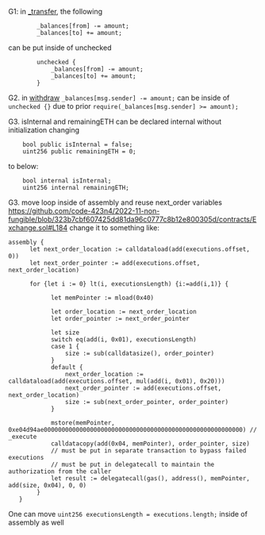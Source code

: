 G1: in [_transfer](https://github.com/code-423n4/2022-11-non-fungible/blob/323b7cbf607425dd81da96c0777c8b12e800305d/contracts/Pool.sol#L70), the following 
```
        _balances[from] -= amount; 
        _balances[to] += amount;

```
can be put inside of unchecked
```
        unchecked {
            _balances[from] -= amount;
            _balances[to] += amount;
        }
```

G2. in [withdraw](https://github.com/code-423n4/2022-11-non-fungible/blob/323b7cbf607425dd81da96c0777c8b12e800305d/contracts/Pool.sol#L46)
`_balances[msg.sender] -= amount;` can be inside of `unchecked {}` due to prior `require(_balances[msg.sender] >= amount);` 

G3. isInternal and remainingETH can be declared internal without initialization
changing
```
    bool public isInternal = false;
    uint256 public remainingETH = 0;
```
to below:
```
    bool internal isInternal;
    uint256 internal remainingETH;
```

G3. move loop inside of assembly and reuse next_order variables
https://github.com/code-423n4/2022-11-non-fungible/blob/323b7cbf607425dd81da96c0777c8b12e800305d/contracts/Exchange.sol#L184
change it to something like:
```
assembly {
      let next_order_location := calldataload(add(executions.offset, 0))
      let next_order_pointer := add(executions.offset, next_order_location)

      for {let i := 0} lt(i, executionsLength) {i:=add(i,1)} {

            let memPointer := mload(0x40)

            let order_location := next_order_location
            let order_pointer := next_order_pointer

            let size
            switch eq(add(i, 0x01), executionsLength)
            case 1 {
                size := sub(calldatasize(), order_pointer)
            }
            default {
                next_order_location := calldataload(add(executions.offset, mul(add(i, 0x01), 0x20)))
                next_order_pointer := add(executions.offset, next_order_location)
                size := sub(next_order_pointer, order_pointer)
            }

            mstore(memPointer, 0xe04d94ae00000000000000000000000000000000000000000000000000000000) // _execute
            calldatacopy(add(0x04, memPointer), order_pointer, size)
            // must be put in separate transaction to bypass failed executions
            // must be put in delegatecall to maintain the authorization from the caller
            let result := delegatecall(gas(), address(), memPointer, add(size, 0x04), 0, 0)
        }
   }
```
One can move `uint256 executionsLength = executions.length;` inside of assembly as well


